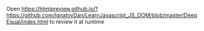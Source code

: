 
Open https://htmlpreview.github.io/?https://github.com/IgnatovDan/LearnJavascript_JS_DOM/blob/master/DeepEqual/index.html to review it at runtime
